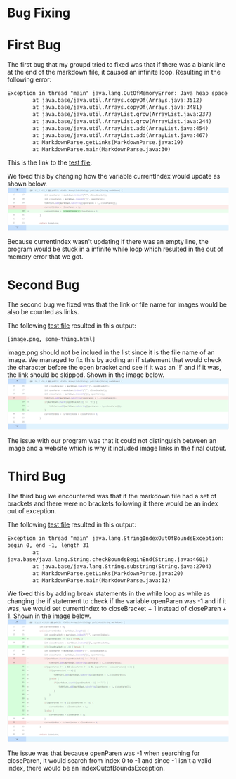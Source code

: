 # Bug Fixing

# First Bug
The first bug that my groupd tried to fixed was that if there was a blank line at the end of the markdown file, it caused an infinite loop. Resulting in the following error:
```
Exception in thread "main" java.lang.OutOfMemoryError: Java heap space
        at java.base/java.util.Arrays.copyOf(Arrays.java:3512)
        at java.base/java.util.Arrays.copyOf(Arrays.java:3481)
        at java.base/java.util.ArrayList.grow(ArrayList.java:237)
        at java.base/java.util.ArrayList.grow(ArrayList.java:244)
        at java.base/java.util.ArrayList.add(ArrayList.java:454)
        at java.base/java.util.ArrayList.add(ArrayList.java:467)
        at MarkdownParse.getLinks(MarkdownParse.java:19)
        at MarkdownParse.main(MarkdownParse.java:30)
```
This is the link to the [test file](https://github.com/Gregory-Chan/markdown-parser/blob/main/test2.md).

We fixed this by changing how the variable currentIndex would update as shown below.
![image](Fix_1.png)

Because currentIndex wasn't updating if there was an empty line, the program would be stuck in a infinite while loop which resulted in the out of memory error that we got.

# Second Bug
The second bug we fixed was that the link or file name for images would be also be counted as links. 

The following [test file](https://github.com/Gregory-Chan/markdown-parser/blob/main/Test3.md) resulted in this output:
```
[image.png, some-thing.html]
```
image.png should not be inclued in the list since it is the file name of an image. We managed to fix this by adding an if statement that would check the character before the open bracket and see if it was an '!' and if it was, the link should be skipped. Shown in the image below.
![image](Fix_2.png)

The issue with our program was that it could not distinguish between an image and a website which is why it included image links in the final output.

# Third Bug
The third bug we encountered was that if the markdown file had a set of brackets and there were no brackets following it there would be an index out of exception.

The following [test file](https://github.com/Gregory-Chan/markdown-parser/blob/main/test-file3.md) resulted in this output:
```
Exception in thread "main" java.lang.StringIndexOutOfBoundsException: begin 0, end -1, length 31
        at java.base/java.lang.String.checkBoundsBeginEnd(String.java:4601)
        at java.base/java.lang.String.substring(String.java:2704)
        at MarkdownParse.getLinks(MarkdownParse.java:20)
        at MarkdownParse.main(MarkdownParse.java:32)
```

We fixed this by adding break statements in the while loop as while as changing the if statement to check if the variable openParen was -1 and if it was, we would set currentIndex to closeBracket + 1 instead of closeParen + 1. Shown in the image below.
![image](Fix_3.png)

The issue was that because openParen was -1 when searching for closeParen, it would search from index 0 to -1 and since -1 isn't a valid index, there would be an IndexOutofBoundsException.